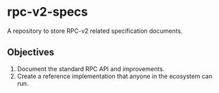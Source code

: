 # rpc-v2-specs
A repository to store RPC-v2 related specification documents.

## Objectives
1. Document the standard RPC API and improvements.
2. Create a reference implementation that anyone in the ecosystem can run.
